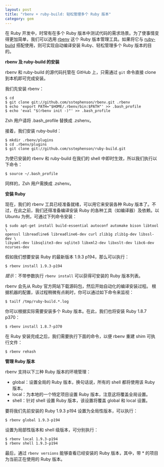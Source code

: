 ```yaml
---
layout: post
title: "rbenv + ruby-build: 轻松管理多个 Ruby 版本"
category: gem
---
```


在 Ruby 开发中，时常有在多个 Ruby
版本中测试代码的需求场景。为了使事情变得更加简单，我们可以选用 [rbenv][e] 这个
Ruby 版本管理工具。如果将它与 [ruby-build][b] 搭配使用，则可实现自动编译安装
Ruby、轻松管理多个 Ruby 版本的目的。

**rbenv 及 ruby-build 的安装**

rbenv 和 ruby-build 的源代码托管在 GitHub 上，只需通过 `git` 命令直接 clone
到本机即可完成安装。

我们先安装 rbenv：

    $ cd
    $ git clone git://github.com/sstephenson/rbenv.git .rbenv
    $ echo 'export PATH="$HOME/.rbenv/bin:$PATH"' >> .bash_profile
    $ echo 'eval "$(rbenv init -)"' >> .bash_profile

Zsh 用户请将 .bash\_profile 替换成 .zshenv。

接着，我们安装 ruby-build：

    $ mkdir .rbenv/plugins
    $ cd .rbenv/plugins
    $ git clone git://github.com/sstephenson/ruby-build.git

为使已安装的 rbenv 和 ruby-build 在我们的 shell
中即时生效，所以我们执行以下命令：

    $ source ~/.bash_profile

同样的，Zsh 用户需换成 .zshenv。

**安装 Ruby**

现在，我们的 rbenv 工具已经准备就绪，可以用它来安装各种 Ruby
版本了。不过，在此之前，我们还得准备编译安装 Ruby
的各种工具（如编译器）及依赖。以 Ubuntu 为例，可通过下列命令安装：

    $ sudo apt-get install build-essential autoconf automake bison libtool \
    openssl libreadline6 libreadline6-dev curl zlib1g zlib1g-dev libssl-dev \
    libyaml-dev libsqlite3-dev sqlite3 libxml2-dev libxslt-dev libc6-dev ncurses-dev

假如我们想要安装 Ruby 的最新版本 1.9.3 p194，那么可以执行：

    $ rbenv install 1.9.3-p194

_提示_：不带参数执行 `rbenv install` 可以获得可安装的 Ruby 版本列表。

rbenv 会先从 Ruby 官方网站下载源码包，然后开始自动化的编译安装过程。
根据机器的配置，该过程稍微有点耗时，你可以通过如下命令来监视：

    $ tailf /tmp/ruby-build.*.log

你可以根据实际需要安装多个 Ruby 版本。在此，我们也将安装 Ruby 1.8.7 p370：

    $ rbenv install 1.8.7-p370

在 Ruby 安装完成之后，我们需要执行下面的命令，以便 rbenv 重建 shim 可执行文件：

    $ rbenv rehash

**管理 Ruby 版本**

rbenv 支持以下三种 Ruby 版本的环境管理：

* global：设置全局的 Ruby 版本，换句话说，所有的 shell 都将使用该 Ruby 版本。
* local：为本地的一个特定项目设置 Ruby 版本，注意这将覆盖全局设置。
* shell：针对 shell 设置 Ruby 版本，该设置将覆盖 global 和 local 设置。

要将我们先前安装的 Ruby 1.9.3 p194 设置为全局性版本，可以执行：

    $ rbenv global 1.9.3-p194

设置为局部性版本和 shell 级版本，可分别执行：

    $ rbenv local 1.9.3-p194
    $ rbenv shell 1.9.3-p194

最后，通过 `rbenv versions` 能够查看已经安装的 Ruby 版本，其中，带 \*
的项目为当前正在使用的 Ruby 版本。

[e]: https://github.com/sstephenson/rbenv
[b]: https://github.com/sstephenson/ruby-build
